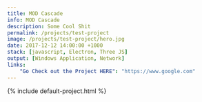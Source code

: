 ```yaml
---
title: MOD Cascade
info: MOD Cascade
description: Some Cool Shit
permalink: /projects/test-project
image: /projects/test-project/hero.jpg
date: 2017-12-12 14:00:00 +1000
stack: [javascript, Electron, Three JS]
output: [Windows Application, Network]
links:
    "Go Check out the Project HERE": "https://www.google.com"
---
```


{% include default-project.html %}